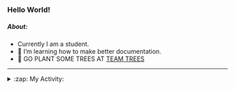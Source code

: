 ### Hello World!

##### About:
- Currently I am a student.
- 🌱 I’m learning how to make better documentation.
- 🌱 GO PLANT SOME TREES AT [TEAM TREES](https://teamtrees.org/)

---
<details>
  <summary>:zap: My Activity:</summary>
  
<!--START_SECTION:waka-->
![Code Time](http://img.shields.io/badge/Code%20Time-1%2C205%20hrs%2012%20mins-blue)

**I'm a Night 🦉** 

```text
🌞 Morning                1908 commits        ███░░░░░░░░░░░░░░░░░░░░░░   10.11 % 
🌆 Daytime                6399 commits        ████████░░░░░░░░░░░░░░░░░   33.89 % 
🌃 Evening                5413 commits        ███████░░░░░░░░░░░░░░░░░░   28.67 % 
🌙 Night                  5161 commits        ███████░░░░░░░░░░░░░░░░░░   27.33 % 
```
📅 **I'm Most Productive on Wednesday** 

```text
Monday                   2649 commits        ████░░░░░░░░░░░░░░░░░░░░░   14.03 % 
Tuesday                  2587 commits        ███░░░░░░░░░░░░░░░░░░░░░░   13.70 % 
Wednesday                4413 commits        ██████░░░░░░░░░░░░░░░░░░░   23.37 % 
Thursday                 2452 commits        ███░░░░░░░░░░░░░░░░░░░░░░   12.99 % 
Friday                   1989 commits        ███░░░░░░░░░░░░░░░░░░░░░░   10.53 % 
Saturday                 1639 commits        ██░░░░░░░░░░░░░░░░░░░░░░░   08.68 % 
Sunday                   3152 commits        ████░░░░░░░░░░░░░░░░░░░░░   16.69 % 
```


📊 **This Week I Spent My Time On** 

```text
🔥 Editors: 
VS Code                  1 hr 1 min          █████████████████████████   100.00 % 

🐱‍💻 Projects: 
giveth-dapps-v2          40 mins             ████████████████░░░░░░░░░   65.18 % 
givbacks-admin           12 mins             █████░░░░░░░░░░░░░░░░░░░░   20.68 % 
file-utils               8 mins              ███░░░░░░░░░░░░░░░░░░░░░░   13.10 % 
iris-flower-ml           0 secs              ░░░░░░░░░░░░░░░░░░░░░░░░░   01.04 % 
```


 Last Updated on 26/09/2023 01:33:10 UTC
<!--END_SECTION:waka-->
</details>
